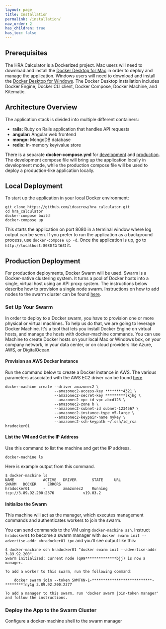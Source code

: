 ```yaml
---
layout: page
title: Installation
permalink: /installation/
nav_order: 2
has_children: true
has_toc: false
---
```


## Prerequisites
The HRA Calculator is a Dockerized project.  Mac users will need to download and install the [Docker Desktop for Mac](https://docs.docker.com/docker-for-mac/install/) in order to deploy and manage the application.  Windows users will need to download and install the [Docker Desktop for Windows](https://docs.docker.com/docker-for-windows/install/).  The Docker Desktop installation includes Docker Engine, Docker CLI client, Docker Compose, Docker Machine, and Kitematic.


## Architecture Overview
The application stack is divided into multiple different containers:

- **rails:** Ruby on Rails application that handles API requests 
- **angular:** Angular web frontend
- **mongo:** MongoDB database
- **redis:** In-memory key/value store 


There is a separate **docker-compose.yml** for [development](docker-compose.yml) and [production](docker-compose.prod.yml).  The development compose file will bring up the application locally in development mode, while the production compose file will be used to deploy a production-like application locally.


## Local Deployment
To start up the application in your local Docker environment:

```
git clone https://github.com/ideacrew/hra_calculator.git
cd hra_calculator
docker-compose build
docker-compose up
```
This starts the application on port 8080 in a terminal window where log output can be seen.  If you prefer to run the application as a background process, use `docker-compose up -d`.  Once the application is up, go to `http://localhost:8080` to test it.


## Production Deployment
For production deployments, Docker Swarm will be used.  Swarm is a Docker-native clustering system.  It turns a pool of Docker hosts into a single, virtual host using an API proxy system.  The instructions below describe how to provision a single node swarm.  Instructions on how to add nodes to the swarm cluster can be found [here](https://docs.docker.com/v17.09/get-started/part4/#set-up-your-swarm).

### Set Up Your Swarm
In order to deploy to a Docker swarm, you have to provision one or more physical or virtual machines.  To help us do that, we are going to leverage Docker Machine.  It's a tool that lets you install Docker Engine on virtual hosts, and manage the hosts with docker-machine commands. You can use Machine to create Docker hosts on your local Mac or Windows box, on your company network, in your data center, or on cloud providers like Azure, AWS, or DigitalOcean.  


#### Provision an AWS Docker Instance
Run the command below to create a Docker instance in AWS.  The various parameters associated with the AWS EC2 driver can be found [here](https://docs.docker.com/machine/drivers/aws/). 

```
docker-machine create --driver amazonec2 \
                      --amazonec2-access-key ********4321 \
                      --amazonec2-secret-key *********lkjhg \
                      --amazonec2-vpc-id vpc-abcd123 \
                      --amazonec2-zone b \
                      --amazonec2-subnet-id subnet-1234567 \
                      --amazonec2-instance-type m5.large \
                      --amazonec2-keypair-name mykey \
                      --amazonec2-ssh-keypath ~/.ssh/id_rsa hradocker01
```

#### List the VM and Get the IP Address
Use this command to list the machine and get the IP address. 

```
docker-machine ls
```
Here is example output from this command.

```
$ docker-machine ls
NAME             ACTIVE   DRIVER       STATE     URL                        SWARM   DOCKER     ERRORS
hradocker01      -        amazonec2    Running   tcp://3.89.92.200:2376             v19.03.2
```

#### Initialize the Swarm 

This machine will act as the manager, which executes management commands and authenticates workers to join the swarm.

You can send commands to the VM using `docker-machine ssh`. Instruct `hradocker01` to become a swarm manager with `docker swarm init --advertise-addr <hradocker01 ip>` and you’ll see output like this:
```
$ docker-machine ssh hradocker01 "docker swarm init --advertise-addr 3.89.92.200"
Swarm initialized: current node (q99**************bjj) is now a manager.

To add a worker to this swarm, run the following command:

    docker swarm join --token SWMTKN-1-***************************-********fny1g 3.89.92.200:2377

To add a manager to this swarm, run 'docker swarm join-token manager' and follow the instructions.
```

### Deploy the App to the Swarm Cluster
Configure a docker-machine shell to the swarm manager
